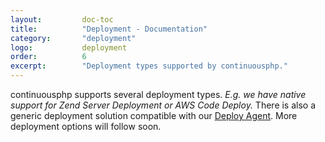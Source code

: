 ```yaml
---
layout:         doc-toc
title:          "Deployment - Documentation"
category:       "deployment"
logo:           deployment
order:          6
excerpt:        "Deployment types supported by continuousphp."
---
```

continuousphp supports several deployment types.
*E.g. we have native support for Zend Server Deployment or AWS Code Deploy.*
There is also a generic deployment solution compatible with our [Deploy Agent](https://github.com/continuousphp/deploy-agent/).
More deployment options will follow soon.
